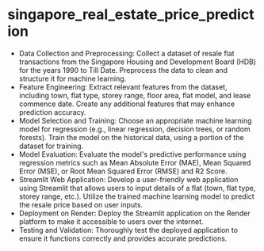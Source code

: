 # singapore_real_estate_price_prediction
- Data Collection and Preprocessing: Collect a dataset of resale flat transactions from the Singapore Housing and Development Board (HDB) for the years 1990 to Till Date. Preprocess the data to clean and structure it for machine learning.
- Feature Engineering: Extract relevant features from the dataset, including town, flat type, storey range, floor area, flat model, and lease commence date. Create any additional features that may enhance prediction accuracy.
- Model Selection and Training: Choose an appropriate machine learning model for regression (e.g., linear regression, decision trees, or random forests). Train the model on the historical data, using a portion of the dataset for training.
- Model Evaluation: Evaluate the model's predictive performance using regression metrics such as Mean Absolute Error (MAE), Mean Squared Error (MSE), or Root Mean Squared Error (RMSE) and R2 Score.
- Streamlit Web Application: Develop a user-friendly web application using Streamlit that allows users to input details of a flat (town, flat type, storey range, etc.). Utilize the trained machine learning model to predict the resale price based on user inputs.
- Deployment on Render: Deploy the Streamlit application on the Render platform to make it accessible to users over the internet.
- Testing and Validation: Thoroughly test the deployed application to ensure it functions correctly and provides accurate predictions.
